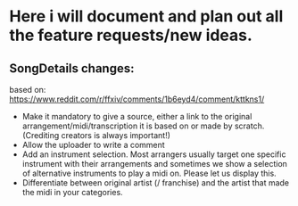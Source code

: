 # Here i will document and plan out all the feature requests/new ideas.

## SongDetails changes:
based on: https://www.reddit.com/r/ffxiv/comments/1b6eyd4/comment/kttkns1/
- Make it mandatory to give a source, either a link to the original arrangement/midi/transcription it is based on or made by scratch. (Crediting creators is always important!)
- Allow the uploader to write a comment
- Add an instrument selection. Most arrangers usually target one specific instrument with their arrangements and sometimes we show a selection of alternative instruments to play a midi on. Please let us display this.
- Differentiate between original artist (/ franchise) and the artist that made the midi in your categories.
